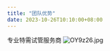 ```yaml
---
title: "团队优势"
date: 2023-10-26T10:10:00+08:00
---
```

专业特需试管服务商
![OY9z26.jpg](https://ooo.0x0.ooo/2025/07/27/OY9z26.jpg)
